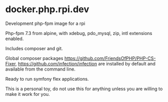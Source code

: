 # docker.php.rpi.dev
Development php-fpm image for a rpi

Php-fpm 7.3 from alpine, with xdebug, pdo_mysql, zip, intl extensions enabled.

Includes composer and git.

Global composer packages https://github.com/FriendsOfPHP/PHP-CS-Fixer, https://github.com/infection/infection are installed by default and available from the command line.

Ready to run symfony flex applications.

This is a personal toy, do not use this for anything unless you are willing to make it work for you.